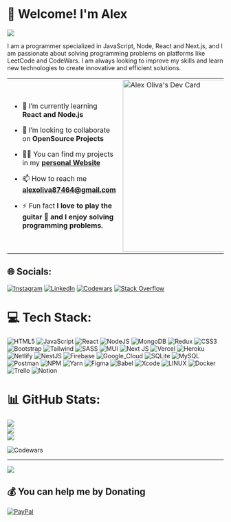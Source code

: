 # 💫 Welcome! I'm Alex
<!-- <p> -->
  <a href="https://github.com/DenverCoder1/readme-typing-svg"><img src="https://readme-typing-svg.herokuapp.com?&font=IBM+Plex+Sans&color=D3D0CB&size=20&lines=I'm+a+Full-Stack+Developer;Artificial+ingelligence+Enthusiast" /></a>
<!-- </p> -->

I am a programmer specialized in JavaScript, Node, React and Next.js, and I am passionate about solving programming problems on platforms like LeetCode and CodeWars. I am always looking to improve my skills and learn new technologies to create innovative and efficient solutions.
<table align="center">
  <tr>
    <td>

- 🌱 I’m currently learning **React and Node.js**

- 👯 I’m looking to collaborate on **OpenSource Projects**

- 👨‍💻 You can find my projects in my **[personal Website](https://alexoliva.me)** 

- 📫 How to reach me **alexoliva87464@gmail.com**

- ⚡ Fun fact **I love to play the guitar 🎸 and I enjoy solving programming problems.**
</td>
<td>
<a href="https://app.daily.dev/Alex87464">
<img src="https://api.daily.dev/devcards/760adcf46876469fb6f3f36978bcc961.png?r=y2i" width="400" alt="Alex Oliva's Dev Card"/>
</a>
</td>
  </tr>
</table>


## 🌐 Socials:
[![Instagram](https://img.shields.io/badge/Instagram-E4405F?style=for-the-badge&logo=instagram&logoColor=white)](https://instagram.com/alex.olivabc?igshid=YmMyMTA2M2Y=)
[![LinkedIn](https://img.shields.io/badge/LinkedIn-0077B5?style=for-the-badge&logo=linkedin&logoColor=white)](https://www.linkedin.com/in/alex-oliva-120342248)
[![Codewars](https://img.shields.io/badge/Codewars-B1361E?style=for-the-badge&logo=Codewars&logoColor=white)](https://www.codewars.com/users/Alex87464)
[![Stack Overflow](https://img.shields.io/badge/-Stackoverflow-FE7A16?logo=stack-overflow&logoColor=white)](https://stackoverflow.com/users/19150149) 

# 💻 Tech Stack:
![HTML5](https://img.shields.io/badge/html5-%23E34F26.svg?style=for-the-badge&logo=html5&logoColor=white)
![JavaScript](https://img.shields.io/badge/javascript-%23323330.svg?style=for-the-badge&logo=javascript&logoColor=%23F7DF1E)
![React](https://img.shields.io/badge/react-%2320232a.svg?style=for-the-badge&logo=react&logoColor=%2361DAFB)
![NodeJS](https://img.shields.io/badge/node.js-6DA55F?style=for-the-badge&logo=node.js&logoColor=white)
![MongoDB](https://img.shields.io/badge/MongoDB-4EA94B?style=for-the-badge&logo=mongodb&logoColor=white)
![Redux](https://img.shields.io/badge/redux-%23593d88.svg?style=for-the-badge&logo=redux&logoColor=white)
![CSS3](https://img.shields.io/badge/css3-%231572B6.svg?style=for-the-badge&logo=css3&logoColor=white)
![Bootstrap](https://img.shields.io/badge/bootstrap-%23563D7C.svg?style=for-the-badge&logo=bootstrap&logoColor=white)
![Tailwind](https://img.shields.io/badge/Tailwind_CSS-38B2AC?style=for-the-badge&logo=tailwind-css&logoColor=white)
![SASS](https://img.shields.io/badge/SASS-hotpink.svg?style=for-the-badge&logo=SASS&logoColor=white) 
![MUI](https://img.shields.io/badge/Material--UI-0081CB?style=for-the-badge&logo=material-ui&logoColor=white)
![Next JS](https://img.shields.io/badge/Next-black?style=for-the-badge&logo=next.js&logoColor=white)
![Vercel](https://img.shields.io/static/v1?style=for-the-badge&message=Vercel&color=000000&logo=Vercel&logoColor=FFFFFF&label=)
![Heroku](https://img.shields.io/badge/Heroku-430098?style=for-the-badge&logo=heroku&logoColor=white)
![Netlify](https://img.shields.io/badge/Netlify-00C7B7?style=for-the-badge&logo=netlify&logoColor=white)
![NestJS](https://img.shields.io/badge/nestjs-%23E0234E.svg?style=for-the-badge&logo=nestjs&logoColor=white)
![Firebase](https://img.shields.io/badge/firebase-%23039BE5.svg?style=for-the-badge&logo=firebase)
![Google_Cloud](https://img.shields.io/badge/Google_Cloud-4285F4?style=for-the-badge&logo=google-cloud&logoColor=white)
![SQLite](https://img.shields.io/badge/SQLite-07405E?style=for-the-badge&logo=sqlite&logoColor=white)
![MySQL](https://img.shields.io/badge/mysql-%2300f.svg?style=for-the-badge&logo=mysql&logoColor=white)
![Postman](https://img.shields.io/badge/Postman-FF6C37?style=for-the-badge&logo=postman&logoColor=white)
![NPM](https://img.shields.io/badge/NPM-%23000000.svg?style=for-the-badge&logo=npm&logoColor=white)
![Yarn](https://img.shields.io/badge/yarn-%232C8EBB.svg?style=for-the-badge&logo=yarn&logoColor=white)
![Figma](https://img.shields.io/badge/figma-%23F24E1E.svg?style=for-the-badge&logo=figma&logoColor=white)
![Babel](https://img.shields.io/badge/Babel-F9DC3e?style=for-the-badge&logo=babel&logoColor=black)
![Xcode](https://img.shields.io/badge/Xcode-007ACC?style=for-the-badge&logo=Xcode&logoColor=white)
![LINUX](https://img.shields.io/badge/Linux-FCC624?style=for-the-badge&logo=linux&logoColor=black)
![Docker](https://img.shields.io/badge/docker-%230db7ed.svg?style=for-the-badge&logo=docker&logoColor=white)
![Trello](https://img.shields.io/badge/Trello-%23026AA7.svg?style=for-the-badge&logo=Trello&logoColor=white)
![Notion](https://img.shields.io/badge/Notion-%23000000.svg?style=for-the-badge&logo=notion&logoColor=white)
# 📊 GitHub Stats:

![](http://github-profile-summary-cards.vercel.app/api/cards/profile-details?username=Alex87464&theme=dark)<br/>
![](http://github-profile-summary-cards.vercel.app/api/cards/stats?username=Alex87464&theme=dark)<br/>
![](https://github-readme-stats.vercel.app/api/top-langs/?username=Alex87464&layout=compact&theme=dark&bg_color=0A0A0A)<br/>


![Codewars](https://www.codewars.com/users/Alex87464/badges/large)

---
[![](https://visitcount.itsvg.in/api?id=Alex87464&icon=2&color=1)](https://visitcount.itsvg.in)

  ## 💰 You can help me by Donating
  [![PayPal](https://img.shields.io/badge/PayPal-00457C?style=for-the-badge&logo=paypal&logoColor=white)](https://paypal.me/alex87464) 

